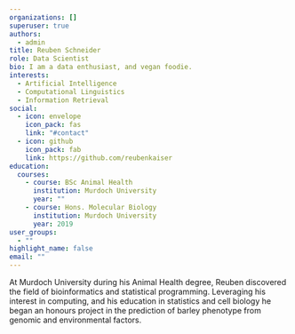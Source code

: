 ```yaml
---
organizations: []
superuser: true
authors:
  - admin
title: Reuben Schneider
role: Data Scientist
bio: I am a data enthusiast, and vegan foodie.
interests:
  - Artificial Intelligence
  - Computational Linguistics
  - Information Retrieval
social:
  - icon: envelope
    icon_pack: fas
    link: "#contact"
  - icon: github
    icon_pack: fab
    link: https://github.com/reubenkaiser
education:
  courses:
    - course: BSc Animal Health
      institution: Murdoch University
      year: ""
    - course: Hons. Molecular Biology
      institution: Murdoch University
      year: 2019
user_groups:
  - ""
highlight_name: false
email: ""
---
```

At Murdoch University during his Animal Health degree, Reuben discovered the field of bioinformatics and statistical programming. Leveraging his interest in computing, and his education in statistics and cell biology he began an honours project in the prediction of barley phenotype from genomic and environmental factors.